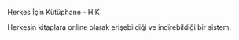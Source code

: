 Herkes İçin Kütüphane - HIK

Herkesin kitaplara online olarak erişebildiği ve indirebildiği bir sistem.
